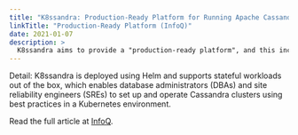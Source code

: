 ```yaml
---
title: "K8ssandra: Production-Ready Platform for Running Apache Cassandra on Kubernetes"
linkTitle: "Production-Ready Platform (InfoQ)"
date: 2021-01-07
description: >
  K8ssandra aims to provide a "production-ready platform", and this includes automation for operational tasks such as repairs, backups, and monitoring.
---
```


Detail: K8ssandra is deployed using Helm and supports stateful workloads out of the box, which enables database administrators (DBAs) and site reliability engineers (SREs) to set up and operate Cassandra clusters using best practices in a Kubernetes environment.

Read the full article at [InfoQ](https://www.infoq.com/news/2021/01/k8ssandra-cassandra-kubernetes/).

